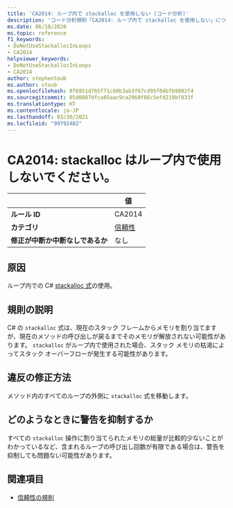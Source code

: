 ```yaml
---
title: 'CA2014: ループ内で stackalloc を使用しない (コード分析)'
description: 'コード分析規則「CA2014: ループ内で stackalloc を使用しない」について'
ms.date: 06/18/2020
ms.topic: reference
f1_keywords:
- DoNotUseStackallocInLoops
- CA2014
helpviewer_keywords:
- DoNotUseStackallocInLoops
- CA2014
author: stephentoub
ms.author: stoub
ms.openlocfilehash: 8f6951d765f71c60b3ab3f67cd95f04b7b9982f4
ms.sourcegitcommit: 05d0087dfca85aac9ca2960f86c5efd218bf833f
ms.translationtype: HT
ms.contentlocale: ja-JP
ms.lasthandoff: 03/30/2021
ms.locfileid: "99792402"
---
```

# <a name="ca2014-do-not-use-stackalloc-in-loops"></a>CA2014: stackalloc はループ内で使用しないでください。

| | 値 |
|-|-|
| **ルール ID** |CA2014|
| **カテゴリ** |[信頼性](reliability-warnings.md)|
| **修正が中断か中断なしであるか** |なし|

## <a name="cause"></a>原因

ループ内での C# [stackalloc 式](../../../csharp/language-reference/operators/stackalloc.md)の使用。

## <a name="rule-description"></a>規則の説明

C# の `stackalloc` 式は、現在のスタック フレームからメモリを割り当てますが、現在のメソッドの呼び出しが戻るまでそのメモリが解放されない可能性があります。 `stackalloc` がループ内で使用された場合、スタック メモリの枯渇によってスタック オーバーフローが発生する可能性があります。

## <a name="how-to-fix-violations"></a>違反の修正方法

メソッド内のすべてのループの外側に `stackalloc` 式を移動します。

## <a name="when-to-suppress-warnings"></a>どのようなときに警告を抑制するか

すべての `stackalloc` 操作に割り当てられたメモリの総量が比較的少ないことがわかっているなど、含まれるループの呼び出し回数が有限である場合は、警告を抑制しても問題ない可能性があります。

## <a name="see-also"></a>関連項目

- [信頼性の規則](reliability-warnings.md)
